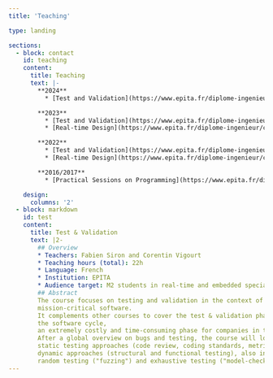 ```yaml
---
title: 'Teaching'

type: landing

sections:
  - block: contact
    id: teaching
    content:
      title: Teaching
      text: |-
        **2024**
          * [Test and Validation](https://www.epita.fr/diplome-ingenieur/cycle-ingenieur/les-majeures/#majeure-gistre), *Embedded & Real-time speciality* (GISTRE, M2), EPITA

        **2023**
          * [Test and Validation](https://www.epita.fr/diplome-ingenieur/cycle-ingenieur/les-majeures/#majeure-gistre), *Embedded & Real-time speciality* (GISTRE, M2), EPITA
          * [Real-time Design](https://www.epita.fr/diplome-ingenieur/cycle-ingenieur/les-majeures/#majeure-gistre), *Embedded & Real-time speciality* (GISTRE, M1), EPITA

        **2022**
          * [Test and Validation](https://www.epita.fr/diplome-ingenieur/cycle-ingenieur/les-majeures/#majeure-gistre), *Embedded & Real-time speciality* (GISTRE, M2), EPITA
          * [Real-time Design](https://www.epita.fr/diplome-ingenieur/cycle-ingenieur/les-majeures/#majeure-gistre), *Embedded & Real-time speciality* (GISTRE, M1), EPITA

        **2016/2017**
          * [Practical Sessions on Programming](https://www.epita.fr/diplome-ingenieur/cycle-ingenieur/cycle-preparatoire/#2eme-annee-de-prepa-info-spe-block_bd60180abf5ec3c8f8af4c953da4529f), *"Cycle Préparatoire"* (L2), EPITA

    design:
      columns: '2'
  - block: markdown
    id: test
    content:
      title: Test & Validation
      text: |2-
        ## Overview
        * Teachers: Fabien Siron and Corentin Vigourt
        * Teaching hours (total): 22h
        * Language: French
        * Institution: EPITA
        * Audience target: M2 students in real-time and embedded speciality
        ## Abstract
        The course focuses on testing and validation in the context of complex,
        mission-critical software.
        It complements other courses to cover the test & validation phase of
        the software cycle,
        an extremely costly and time-consuming phase for companies in those fields.
        After a global overview on bugs and testing, the course will look at both
        static testing approaches (code review, coding standards, metrics...) and
        dynamic approaches (structural and functional testing), also including
        random testing ("fuzzing") and exhaustive testing ("model-checking").
---
```

